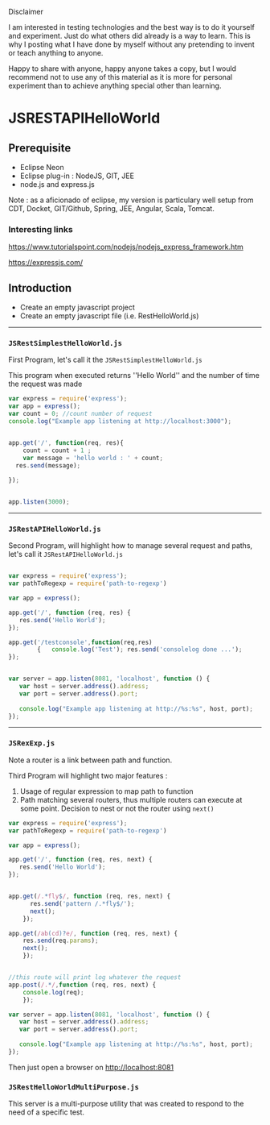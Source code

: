 Disclaimer

I am interested in testing technologies and the best way is to do it yourself and experiment. Just do what others did already is a way to learn. This is why I posting what I have done by myself without any pretending to invent or teach anything to anyone.

Happy to share with anyone, happy anyone takes a copy, but I would recommend not to use any of this material as it is more for personal experiment than to achieve anything special other than learning.



# JSRESTAPIHelloWorld

## Prerequisite

* Eclipse Neon
* Eclipse plug-in : NodeJS, GIT, JEE
* node.js and express.js

Note : as a aficionado of eclipse, my version is particulary well setup from CDT, Docket, GIT/Github, Spring, JEE, Angular, Scala, Tomcat.

### Interesting links

<https://www.tutorialspoint.com/nodejs/nodejs_express_framework.htm>

<https://expressjs.com/>

## Introduction

* Create an empty javascript project
* Create an empty javascript file (i.e. RestHelloWorld.js)

***

### `JSRestSimplestHelloWorld.js`

First Program, let's call it the `JSRestSimplestHelloWorld.js`

This program when executed returns ''Hello World'' and the number of time the request was made

```javascript
var express = require('express');
var app = express();
var count = 0; //count number of request
console.log("Example app listening at http://localhost:3000");


app.get('/', function(req, res){
	count = count + 1 ;
	var message = 'hello world : ' + count;
  res.send(message);
  
});


app.listen(3000);
```

***
### `JSRestAPIHelloWorld.js`

Second Program, will highlight how to manage several request and paths, let's call it `JSRestAPIHelloWorld.js`


```javascript

var express = require('express');
var pathToRegexp = require('path-to-regexp')

var app = express();

app.get('/', function (req, res) {
   res.send('Hello World');
});

app.get('/testconsole',function(req,res)
		{   console.log('Test'); res.send('consolelog done ...');
});


var server = app.listen(8081, 'localhost', function () {
   var host = server.address().address;
   var port = server.address().port;
   
   console.log("Example app listening at http://%s:%s", host, port);
});
```
***
### `JSRexExp.js`

Note a router is a link between path and function.

Third Program will highlight two major features :

1. Usage of regular expression to map path to function
2. Path matching several routers, thus multiple routers can execute at some point. Decision to nest or not the router using `next()`

```javascript
var express = require('express');
var pathToRegexp = require('path-to-regexp')

var app = express();

app.get('/', function (req, res, next) {
   res.send('Hello World');
});


app.get(/.*fly$/, function (req, res, next) {
	  res.send('pattern /.*fly$/');
	  next();
	});

app.get(/ab(cd)?e/, function (req, res, next) {
	res.send(req.params);
	next();
	});


//this route will print log whatever the request
app.post(/.*/,function (req, res, next) {
	console.log(req);
	});

var server = app.listen(8081, 'localhost', function () {
   var host = server.address().address;
   var port = server.address().port;
   
   console.log("Example app listening at http://%s:%s", host, port);
});
```

Then just open a browser on <http://localhost:8081>


### `JSRestHelloWorldMultiPurpose.js`

This server is a multi-purpose utility that was created to respond to the need of a specific test.





